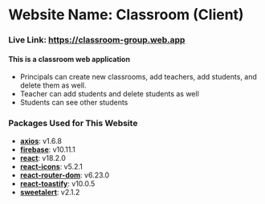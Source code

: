 # Website Name: Classroom (Client)
### Live Link: https://classroom-group.web.app
#### This is a classroom web application
- Principals can create new classrooms, add teachers, add students, and delete them as well.
- Teacher can add students and delete students as well
- Students can see other students 

### Packages Used for This Website

- **[axios](https://github.com/axios/axios)**: v1.6.8
- **[firebase](https://firebase.google.com/)**: v10.11.1
- **[react](https://github.com/facebook/react)**: v18.2.0
- **[react-icons](https://github.com/react-icons/react-icons)**: v5.2.1
- **[react-router-dom](https://reactrouter.com/web/guides/quick-start)**: v6.23.0
- **[react-toastify](https://github.com/fkhadra/react-toastify)**: v10.0.5
- **[sweetalert](https://github.com/t4t5/sweetalert)**: v2.1.2
